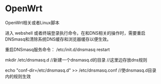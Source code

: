 # OpenWrt
OpenWrt相关或者Linux脚本

进入 webshell 或者终端登录执行命令，在和DNS相关的操作时，需要重启DNSmasq和清除系统DNS缓存和浏览器缓存以便生效。

重启DNSmasq服务命令：
/etc/init.d/dnsmasq restart

mkdir /etc/dnsmasq.d
//新建一个dnsmasq.d的目录
//这里边存放dns规则
 
echo "conf-dir=/etc/dnsmasq.d" >> /etc/dnsmasq.conf
//使dnsmasq.d目录内的规则生效
